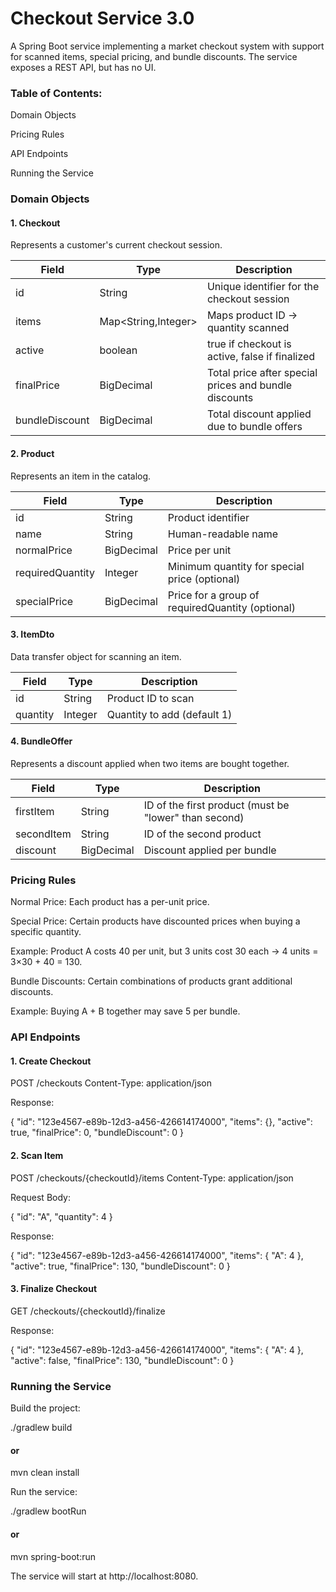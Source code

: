 # Checkout Service 3.0

A Spring Boot service implementing a market checkout system with support for scanned items, special pricing, and bundle discounts. The service exposes a REST API, but has no UI.

### Table of Contents:

Domain Objects

Pricing Rules

API Endpoints

Running the Service

### Domain Objects
####  1. Checkout

Represents a customer's current checkout session.

| Field          | Type                 | Description                                           |
| -------------- | -------------------- | ----------------------------------------------------- |
| id             | String               | Unique identifier for the checkout session            |
| items          | Map\<String,Integer> | Maps product ID → quantity scanned                    |
| active         | boolean              | true if checkout is active, false if finalized        |
| finalPrice     | BigDecimal           | Total price after special prices and bundle discounts |
| bundleDiscount | BigDecimal           | Total discount applied due to bundle offers           |

####  2. Product

Represents an item in the catalog.

| Field            | Type       | Description                                      |
| ---------------- | ---------- | ------------------------------------------------ |
| id               | String     | Product identifier                               |
| name             | String     | Human-readable name                              |
| normalPrice      | BigDecimal | Price per unit                                   |
| requiredQuantity | Integer    | Minimum quantity for special price (optional)    |
| specialPrice     | BigDecimal | Price for a group of requiredQuantity (optional) |

####  3. ItemDto

Data transfer object for scanning an item.

| Field    | Type    | Description                 |
| -------- | ------- | --------------------------- |
| id       | String  | Product ID to scan          |
| quantity | Integer | Quantity to add (default 1) |

####  4. BundleOffer

Represents a discount applied when two items are bought together.


| Field  | Type | Description |
| ------------- | ------------- | ------------- |
| firstItem  | String  | ID of the first product (must be "lower" than second) |
| secondItem  | String | ID of the second product |
| discount  | BigDecimal  | Discount applied per bundle |

### Pricing Rules

Normal Price: Each product has a per-unit price.

Special Price: Certain products have discounted prices when buying a specific quantity.

Example: Product A costs 40 per unit, but 3 units cost 30 each → 4 units = 3×30 + 40 = 130.

Bundle Discounts: Certain combinations of products grant additional discounts.

Example: Buying A + B together may save 5 per bundle.

### API Endpoints
#### 1. Create Checkout
   POST /checkouts
   Content-Type: application/json


Response:

{
"id": "123e4567-e89b-12d3-a456-426614174000",
"items": {},
"active": true,
"finalPrice": 0,
"bundleDiscount": 0
}

#### 2. Scan Item
   POST /checkouts/{checkoutId}/items
   Content-Type: application/json


Request Body:

{
"id": "A",
"quantity": 4
}


Response:

{
"id": "123e4567-e89b-12d3-a456-426614174000",
"items": { "A": 4 },
"active": true,
"finalPrice": 130,
"bundleDiscount": 0
}

#### 3. Finalize Checkout
   GET /checkouts/{checkoutId}/finalize


Response:

{
"id": "123e4567-e89b-12d3-a456-426614174000",
"items": { "A": 4 },
"active": false,
"finalPrice": 130,
"bundleDiscount": 0
}


### Running the Service

Build the project:

./gradlew build
####  or
mvn clean install


Run the service:

./gradlew bootRun
#### or
mvn spring-boot:run


The service will start at http://localhost:8080.